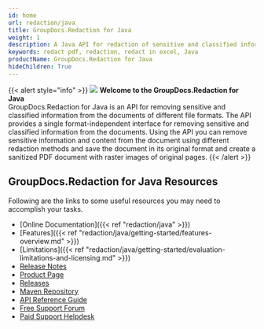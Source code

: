 ```yaml
---
id: home
url: redaction/java
title: GroupDocs.Redaction for Java
weight: 1
description: A Java API for redaction of sensitive and classified information from the documents. You can redact in adobe pdf, redact in excel or in many of different file formats.
keywords: redact pdf, redaction, redact in excel, Java
productName: GroupDocs.Redaction for Java
hideChildren: True
---
```

{{< alert style="info" >}}
![](/redaction/java/images/home.png) **Welcome to the GroupDocs.Redaction for Java**  
GroupDocs.Redaction for Java is an API for removing sensitive and classified information from the documents of different file formats. The API provides a single format-independent interface for removing sensitive and classified information from the documents. Using the API you can remove sensitive information and content from the document using different redaction methods and save the document in its original format and create a sanitized PDF document with raster images of original pages.
{{< /alert >}}

## GroupDocs.Redaction for Java Resources
Following are the links to some useful resources you may need to accomplish your tasks.
*   [Online Documentation]({{< ref "redaction/java" >}})
*   [Features]({{< ref "redaction/java/getting-started/features-overview.md" >}})
*   [Limitations]({{< ref "redaction/java/getting-started/evaluation-limitations-and-licensing.md" >}})
*   [Release Notes](https://releases.groupdocs.com/redaction/java/release-notes/)
*   [Product Page](https://products.groupdocs.com/redaction/java)
*   [Releases](https://releases.groupdocs.com/redaction/java/)
*   [Maven Repository](https://releases.groupdocs.com/java/repo/com/groupdocs/groupdocs-redaction/)
*   [API Reference Guide](https://reference.groupdocs.com/java/redaction)
*   [Free Support Forum](https://forum.groupdocs.com/c/redaction)
*   [Paid Support Helpdesk](https://helpdesk.groupdocs.com/)
